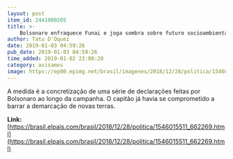 ```yaml
---
layout: post
item_id: 2441080205
title: >-
    Bolsonaro enfraquece Funai e joga sombra sobre futuro socioambiental do país
author: Tatu D'Oquei
date: 2019-01-03 04:59:26
pub_date: 2019-01-03 04:59:26
time_added: 2019-01-02 23:08:28
category: avisamos
image: https://ep00.epimg.net/brasil/imagenes/2018/12/28/politica/1546015511_662269_1546016537_rrss_normal.jpg
---
```


A medida é a concretização de uma série de declarações feitas por Bolsonaro ao longo da campanha. O capitão já havia se comprometido a barrar a demarcação de novas terras.

**Link:** [https://brasil.elpais.com/brasil/2018/12/28/politica/1546015511_662269.html](https://brasil.elpais.com/brasil/2018/12/28/politica/1546015511_662269.html)

